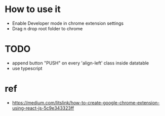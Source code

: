 # How to use it
- Enable Developer mode in chrome extension settings
- Drag n drop root folder to chrome 




# TODO
- append button "PUSH" on every 'align-left' class inside datatable
- use typescript



# ref

- https://medium.com/litslink/how-to-create-google-chrome-extension-using-react-js-5c9e343323ff
